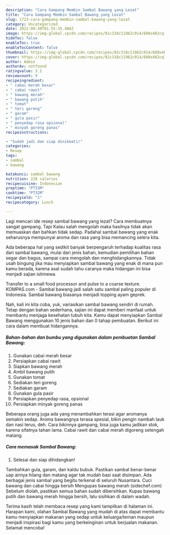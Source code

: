 ```yaml
---
description: "Cara Gampang Membin Sambal Bawang yang Lezat"
title: "Cara Gampang Membin Sambal Bawang yang Lezat"
slug: 1723-cara-gampang-membin-sambal-bawang-yang-lezat
category: Uncategorized
date: 2022-09-30T01:55:35.486Z
image: https://img-global.cpcdn.com/recipes/81c318c11962c914/680x482cq70/sambal-bawang-foto-resep-utama.jpg
hideToc: false
enableToc: true
enableTocContent: false
thumbnail: https://img-global.cpcdn.com/recipes/81c318c11962c914/680x482cq70/sambal-bawang-foto-resep-utama.jpg
cover: https://img-global.cpcdn.com/recipes/81c318c11962c914/680x482cq70/sambal-bawang-foto-resep-utama.jpg
author: Admin
authorAv: notfound
ratingvalue: 3.1
reviewcount: 9
recipeingredient:
- " cabai merah besar"
- " cabai rawit"
- " bawang merah"
- " bawang putih"
- " tomat"
- " teri goreng"
- " garam"
- " gula pasir"
- " penyedap rasa opsional"
- " minyak goreng panas"
recipeinstructions:

- "Sudah jadi dan siap dinikmati!"
categories:
- Resep
tags:
- sambal
- bawang

katakunci: sambal bawang 
nutrition: 228 calories
recipecuisine: Indonesian
preptime: "PT33M"
cooktime: "PT32M"
recipeyield: "1"
recipecategory: Lunch

---
```



Lagi mencari ide resep sambal bawang yang lezat? Cara membuatnya sangat gampang. Tapi Kalau salah mengolah maka hasilnya tidak akan memuaskan dan bahkan tidak sedap. Padahal sambal bawang yang enak seharusnya mempunyai aroma dan rasa yang bisa memancing selera kita.


Ada beberapa hal yang sedikit banyak berpengaruh terhadap kualitas rasa dari sambal bawang, mulai dari jenis bahan, kemudian pemilihan bahan segar dan bagus, sampai cara mengolah dan menghidangkannya. Tidak usah bingung jika mau menyiapkan sambal bawang yang enak di mana pun kamu berada, karena asal sudah tahu caranya maka hidangan ini bisa menjadi sajian istimewa.

Transfer to a small food processor and pulse to a coarse texture. KOMPAS.com - Sambal bawang jadi salah satu sambal paling populer di Indonesia. Sambal bawang biasanya menjadi topping ayam geprek.


Nah, kali ini kita coba, yuk, variasikan sambal bawang sendiri di rumah. Tetap dengan bahan sederhana, sajian ini dapat memberi manfaat untuk membantu menjaga kesehatan tubuh kita. Kamu dapat menyiapkan Sambal Bawang menggunakan 10 jenis bahan dan 0 tahap pembuatan. Berikut ini cara dalam membuat hidangannya.

<!--inarticleads1-->

##### Bahan-bahan dan bumbu yang digunakan dalam pembuatan Sambal Bawang:

1. Gunakan  cabai merah besar
1. Persiapkan  cabai rawit
1. Siapkan  bawang merah
1. Ambil  bawang putih
1. Gunakan  tomat
1. Sediakan  teri goreng
1. Sediakan  garam
1. Gunakan  gula pasir
1. Persiapkan  penyedap rasa, opsional
1. Persiapkan  minyak goreng panas


Beberapa orang juga ada yang menambahkan terasi agar aromanya semakin sedap. Aroma bawangnya terasa spesial, bikin pengin nambah lauk dan nasi terus, deh. Cara bikinnya gampang, bisa juga kamu jadikan stok, karena sifatnya tahan lama. Cabai rawit dan cabai merah digoreng setengah matang. 

<!--inarticleads2-->

##### Cara memasak Sambal Bawang:


1. Selesai dan siap dihidangkan!

Tambahkan gula, garam, dan kaldu bubuk. Pastikan sambal benar-benar uap airnya hilang dan matang agar tak mudah basi saat disimpan. Ada berbagai jenis sambal yang begitu terkenal di seluruh Nusantara. Cuci bawang dan cabai hingga bersih Mengupas bawang merah (sidechef.com) Sebelum diolah, pastikan semua bahan sudah dibersihkan. Kupas bawang putih dan bawang merah hingga bersih, lalu sisihkan di dalam wadah. 

Terima kasih telah membaca resep yang kami tampilkan di halaman ini. Harapan kami, olahan Sambal Bawang yang mudah di atas dapat membantu kamu menyiapkan makanan yang sedap untuk keluarga/teman maupun menjadi inspirasi bagi kamu yang berkeinginan untuk berjualan makanan. Selamat mencoba!
